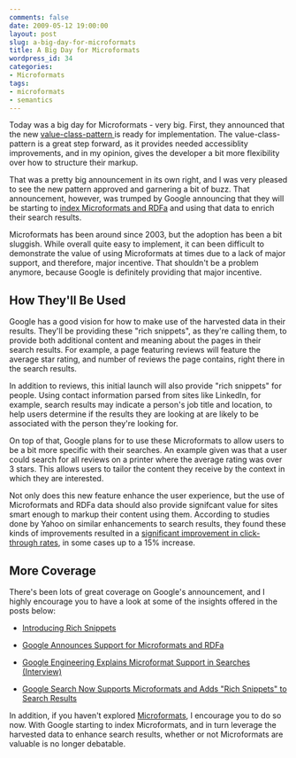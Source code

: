 ```yaml
---
comments: false
date: 2009-05-12 19:00:00
layout: post
slug: a-big-day-for-microformats
title: A Big Day for Microformats
wordpress_id: 34
categories:
- Microformats
tags:
- microformats
- semantics
---
```


Today was a big day for Microformats - very big. First, they announced that the new [value-class-pattern ](http://microformats.org/blog/2009/05/12/value-class-pattern/) is ready for implementation. The value-class-pattern is a great step forward, as it provides needed accessiblity improvements, and in my opinion, gives the developer a bit more flexibility over how to structure their markup.

That was a pretty big announcement in its own right, and I was very pleased to see the new pattern approved and garnering a bit of buzz. That announcement, however, was trumped by Google announcing that they will be starting to [index Microformats and RDFa](http://radar.oreilly.com/2009/05/google-announces-support-for-m.html) and using that data to enrich their search results.

Microformats has been around since 2003, but the adoption has been a bit sluggish. While overall quite easy to implement, it can been difficult to demonstrate the value of using Microformats at times due to a lack of major support, and therefore, major incentive. That shouldn't be a problem anymore, because Google is definitely providing that major incentive.


## How They'll Be Used


Google has a good vision for how to make use of the harvested data in their results. They'll be providing these "rich snippets", as they're calling them, to provide both additional content and meaning about the pages in their search results. For example, a page featuring reviews will feature the average star rating, and number of reviews the page contains, right there in the search results.

In addition to reviews, this initial launch will also provide "rich snippets" for people. Using contact information parsed from sites like LinkedIn, for example, search results may indicate a person's job title and location, to help users determine if the results they are looking at are likely to be associated with the person they're looking for.

On top of that, Google plans for to use these Microformats to allow users to be a bit more specific with their searches. An example given was that a user could search for all reviews on a printer where the average rating was over 3 stars. This allows users to tailor the content they receive by the context in which they are interested.

Not only does this new feature enhance the user experience, but the use of Microformats and RDFa data should also provide signifcant value for sites smart enough to markup their content using them. According to studies done by Yahoo on similar enhancements to search results, they found these kinds of improvements resulted in a [significant improvement in click-through rates](http://searchengineland.com/yahoo-searchmonkey-becomes-more-mainstream-14498), in some cases up to a 15% increase.


## More Coverage


There's been lots of great coverage on Google's announcement, and I highly encourage you to have a look at some of the insights offered in the posts below:



	
  * [Introducing Rich Snippets](http://googlewebmastercentral.blogspot.com/2009/05/introducing-rich-snippets.html)

	
  * [Google Announces Support for Microformats and RDFa](http://radar.oreilly.com/2009/05/google-announces-support-for-m.html)

	
  * [Google Engineering Explains Microformat Support in Searches (Interview)](http://radar.oreilly.com/2009/05/google-adds-microformat-parsin.html)

	
  * [Google Search Now Supports Microformats and Adds "Rich Snippets" to Search Results](http://searchengineland.com/google-search-now-supports-microformats-and-adds-rich-snippets-to-search-results-19055)


In addition, if you haven't explored [Microformats](http://microformats.org/wiki/Main_Page), I encourage you to do so now. With Google starting to index Microformats, and in turn leverage the harvested data to enhance search results, whether or not Microformats are valuable is no longer debatable.

